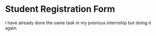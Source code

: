 # Student Registration Form
I have already done the same task in my previous internship but doing it again.
